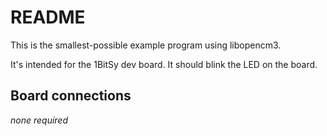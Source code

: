 # README

This is the smallest-possible example program using libopencm3.

It's intended for the 1BitSy dev board. It should blink the LED on the board.

## Board connections

*none required*

